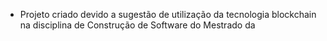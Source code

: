 * Projeto criado devido a sugestão de utilização da tecnologia blockchain na disciplina de Construção de Software do Mestrado da 